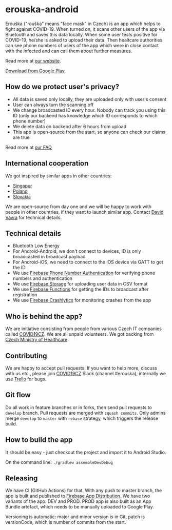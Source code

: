 # erouska-android

Erouška ("rouška" means "face mask" in Czech) is an app which helps to fight against COVID-19. When turned on, it scans other users of the app via Bluetooth and saves this data locally. When some user tests positive for COVID-19, he/she is asked to upload their data. Then healtcare authorities can see phone numbers of users of the app which were in close contact with the infected and can call them about further measures.

Read more at [our website](https://erouska.cz).

[Download from Google Play](https://play.google.com/store/apps/details?id=cz.covid19cz.erouska)

## How do we protect user's privacy?
- All data is saved only locally, they are uploaded only with user's consent
- User can always turn the scanning off
- We change broadcasted ID every hour. Nobody can track you using this ID (only our backend has knowledge which ID corresponds to which phone number)
- We delete data on backend after 6 hours from upload
- This app is open-source from the start, so anyone can check our claims are true

Read more at [our FAQ](https://erouska.cz/faq)

## International cooperation

We got inspired by similar apps in other countries:
- [Singapur](https://github.com/OpenTrace-Community)
- [Poland](https://github.com/ProteGO-app)
- [Slovakia](https://github.com/CovidWorld)

We are open-source from day one and we will be happy to work with people in other countries, if they want to launch similar app. Contact [David Vávra](mailto:david.vavra@erouska.cz) for technical details.

## Technical details

- Bluetooth Low Energy
- For Android-Android, we don't connect to devices, ID is only broadcasted in broadcast payload
- For Android-iOS, we need to connect to the iOS device via GATT to get the ID
- We use [Firebase Phone Number Authentication](https://firebase.google.com/docs/auth/android/phone-auth) for verifying phone numbers and authentication
- We use [Firebase Storage](https://firebase.google.com/docs/storage) for uploading user data in CSV format
- We use [Firebase Functions](https://firebase.google.com/docs/functions) for getting the IDs to broadcast after registration
- We use [Firebase Crashlytics](https://firebase.google.com/docs/crashlytics) for monitoring crashes from the app

## Who is behind the app?

We are initiative consisting from people from various Czech IT companies called [COVID19CZ](https://covid19cz.cz). We are all unpaid volunteers. We got backing from [Czech Ministry of Healthcare](https://www.mzcr.cz/).  

## Contributing

We are happy to accept pull requests. If you want to help more, discuss with us etc., please join [COVID19CZ](https://covid19cz.cz) Slack (channel #erouska), internally we use [Trello](https://trello.com/b/4xN2Eeqv/bug-wf) for bugs.

## Git flow

Do all work in feature branches or in forks, then send pull requests to `develop` branch. Pull requests are merged with `squash commits`. Only admins merge `develop` to `master` with `rebase` strategy, which triggers the release build.

## How to build the app

It should be easy - just checkout the project and import it to Android Studio.

On the command line:
`./gradlew assembleDevDebug`

## Releasing

We have CI (GitHub Actions) for that. With any push to master branch, the app is built and published to [Firebase App Distribution](https://firebase.google.com/docs/app-distribution). We have two variants of the app: DEV and PROD. PROD app is also built as an App Bundle artefact, which needs to be manually uploaded to Google Play.

Versioning is automatic: major and minor version is in Git, patch is versionCode, which is number of commits from the start.
